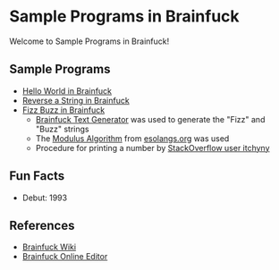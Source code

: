 # Sample Programs in Brainfuck

Welcome to Sample Programs in Brainfuck!

## Sample Programs

- [Hello World in Brainfuck][1]
- [Reverse a String in Brainfuck][2]
- [Fizz Buzz in Brainfuck][3]
    * [Brainfuck Text Generator][4] was used to generate the "Fizz" and "Buzz" strings
    * The [Modulus Algorithm][5] from [esolangs.org][6] was used
    * Procedure for printing a number by [StackOverflow user itchyny][7]

## Fun Facts

- Debut: 1993

## References

- [Brainfuck Wiki][8]
- [Brainfuck Online Editor][9]

[1]: https://therenegadecoder.com/code/hello-world-in-brainfuck/
[2]: https://github.com/TheRenegadeCoder/sample-programs/issues/362
[3]: https://github.com/TheRenegadeCoder/sample-programs/issues/365
[4]: http://copy.sh/brainfuck/text.html
[5]: https://esolangs.org/wiki/Brainfuck_algorithms#Modulus_algorithm
[6]: https://esolangs.org
[7]: https://stackoverflow.com/a/13946554
[8]: https://en.wikipedia.org/wiki/Brainfuck
[9]: https://tio.run/#brainfuck
